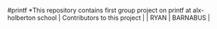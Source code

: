 #printf
*This repository contains first group project on printf at alx- holberton school
| Contributors to this project |
| RYAN | BARNABUS |